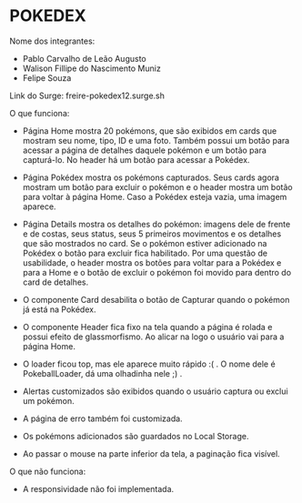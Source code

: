 # POKEDEX

Nome dos integrantes: 
- Pablo Carvalho de Leão Augusto
- Walison Fillipe do Nascimento Muniz
- Felipe Souza

Link do Surge: freire-pokedex12.surge.sh

O que funciona:

- Página Home mostra 20 pokémons, que são exibidos em cards que mostram seu nome, tipo, ID e uma foto. Também possui um botão para acessar a página de detalhes daquele pokémon e um botão para capturá-lo. No header há um botão para acessar a Pokédex.

- Página Pokédex mostra os pokémons capturados. Seus cards agora mostram um botão para excluir o pokémon e o header mostra um botão para voltar à página Home. Caso a Pokédex esteja vazia, uma imagem aparece.

- Página Details mostra os detalhes do pokémon: imagens dele de frente e de costas, seus status, seus 5 primeiros movimentos e os detalhes que são mostrados no card. Se o pokémon estiver adicionado na Pokédex o botão para excluir fica habilitado. Por uma questão de usabilidade, o header mostra os botões para voltar para a Pokédex e para a Home e o botão de excluir o pokémon foi movido para dentro do card de detalhes.

- O componente Card desabilita o botão de Capturar quando o pokémon já está na Pokédex.

- O componente Header fica fixo na tela quando a página é rolada e possui efeito de glassmorfismo. Ao alicar na logo o usuário vai para a página Home.

- O loader ficou top, mas ele aparece muito rápido :( . O nome dele é PokeballLoader, dá uma olhadinha nele ;) .

- Alertas customizados são exibidos quando o usuário captura ou exclui um pokémon.

- A página de erro também foi customizada.

- Os pokémons adicionados são guardados no Local Storage.

- Ao passar o mouse na parte inferior da tela, a paginação fica visível.

O que não funciona: 

- A responsividade não foi implementada.
